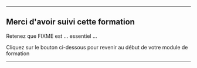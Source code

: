  

---

## Merci d'avoir suivi cette formation

Retenez que FIXME est ... essentiel ... 


Cliquez sur le bouton ci-dessous pour revenir au début de votre module de formation

----

